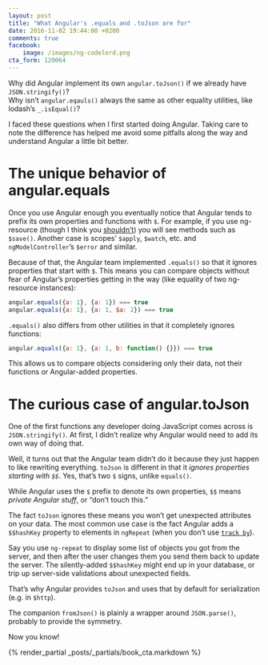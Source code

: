 ```yaml
---
layout: post
title: "What Angular's .equals and .toJson are for"
date: 2016-11-02 19:44:00 +0200
comments: true
facebook:
    image: /images/ng-codelord.png
cta_form: 120064
---
```


Why did Angular implement its own `angular.toJson()` if  we already have `JSON.stringify()`?  
Why isn’t `angular.eqauls()` always the same as other equality utilities, like lodash’s `_.isEqual()`?

I faced these questions when I first started doing Angular.
Taking care to note the difference has helped me avoid some pitfalls along the way and understand Angular a little bit better.

# The unique behavior of angular.equals

Once you use Angular enough you eventually notice that Angular tends to prefix its own properties and functions with `$`.
For example, if you use ng-resource (though I think you [shouldn’t](http://www.codelord.net/2015/07/17/resourceful-angular-%24http-%24resource-restangular-head-to-head/)) you will see methods such as `$save()`.
Another case is scopes’ `$apply`, `$watch`, etc. and `ngModelController`’s `$error` and similar.

Because of that, the Angular team implemented `.equals()` so that it ignores properties that start with `$`.
This means you can compare objects without fear of Angular’s properties getting in the way (like equality of two ng-resource instances):

```javascript
angular.equals({a: 1}, {a: 1}) === true
angular.equals({a: 1}, {a: 1, $a: 2}) === true
```

`.equals()` also differs from other utilities in that it completely ignores functions:

```javascript
angular.equals({a: 1}, {a: 1, b: function() {}}) === true
```

This allows us to compare objects considering only their data, not their functions or Angular-added properties.

# The curious case of angular.toJson

One of the first functions any developer doing JavaScript comes across is `JSON.stringify()`.
At first, I didn’t realize why Angular would need to add its own way of doing that.

Well, it turns out that the Angular team didn’t do it because they just happen to like rewriting everything.
`toJson` is different in that it *ignores properties starting with `$$`*.
Yes, that’s two `$` signs, unlike `equals()`.

While Angular uses the `$` prefix to denote its own properties, `$$` means *private Angular stuff*, or “don’t touch this.”

The fact `toJson` ignores these means you won’t get unexpected attributes on your data.
The most common use case is the fact Angular adds a `$$hashKey` property to elements in `ngRepeat` (when you don’t use [`track by`](http://www.codelord.net/2014/04/15/improving-ng-repeat-performance-with-track-by/)).

Say you use `ng-repeat` to display some list of objects you got from the server, and then after the user changes them you send them back to update the server.
The silently-added `$$hashKey` might end up in your database, or trip up server-side validations about unexpected fields.

That’s why Angular provides `toJson` and uses that by default for serialization (e.g. in `$http`).

The companion `fromJson()` is plainly a wrapper around `JSON.parse()`, probably to provide the symmetry.

Now you know!

{% render_partial _posts/_partials/book_cta.markdown %}
